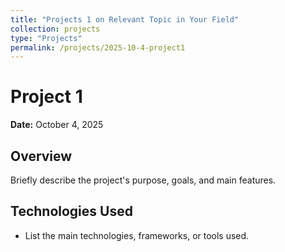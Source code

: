 ```yaml
---
title: "Projects 1 on Relevant Topic in Your Field"
collection: projects
type: "Projects"
permalink: /projects/2025-10-4-project1
---
```


# Project 1

**Date:** October 4, 2025

## Overview

Briefly describe the project's purpose, goals, and main features.

## Technologies Used

- List the main technologies, frameworks, or tools used.
